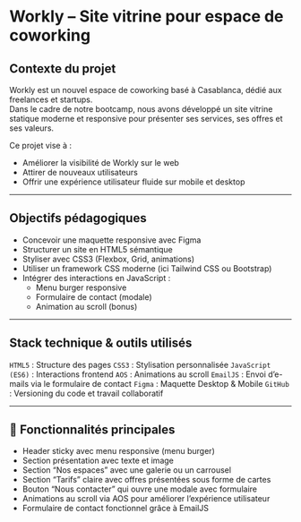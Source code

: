# Workly – Site vitrine pour espace de coworking

## Contexte du projet

Workly est un nouvel espace de coworking basé à Casablanca, dédié aux freelances et startups.  
Dans le cadre de notre bootcamp, nous avons développé un site vitrine statique moderne et responsive pour présenter ses services, ses offres et ses valeurs.

Ce projet vise à :

- Améliorer la visibilité de Workly sur le web
- Attirer de nouveaux utilisateurs
- Offrir une expérience utilisateur fluide sur mobile et desktop

---

## Objectifs pédagogiques

- Concevoir une maquette responsive avec Figma
- Structurer un site en HTML5 sémantique
- Styliser avec CSS3 (Flexbox, Grid, animations)
- Utiliser un framework CSS moderne (ici Tailwind CSS ou Bootstrap)
- Intégrer des interactions en JavaScript :
  - Menu burger responsive
  - Formulaire de contact (modale)
  - Animation au scroll (bonus)

---

## Stack technique & outils utilisés



`HTML5`   :   Structure des pages 
`CSS3`    :   Stylisation personnalisée 
`JavaScript (ES6)` : Interactions frontend 
`AOS`   :   Animations au scroll 
`EmailJS` : Envoi d’e-mails via le formulaire de contact 
`Figma`   :   Maquette Desktop & Mobile 
`GitHub`  :   Versioning du code et travail collaboratif 

---

## 🧩 Fonctionnalités principales

- Header sticky avec menu responsive (menu burger)
- Section présentation avec texte et image
- Section “Nos espaces” avec une galerie ou un carrousel
- Section “Tarifs” claire avec offres présentées sous forme de cartes
- Bouton “Nous contacter” qui ouvre une modale avec formulaire
- Animations au scroll via AOS pour améliorer l’expérience utilisateur
- Formulaire de contact fonctionnel grâce à EmailJS



